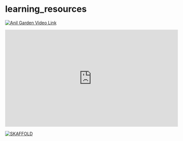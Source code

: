 # learning_resources


[![Anil Garden Video Link](https://img.youtube.com/vi/VID/0.jpg)](https://www.youtube.com/watch?v=VID)


<iframe width="560" height="315" src="https://www.youtube.com/embed/tTNrzEjROCo" frameborder="0" allow="accelerometer; autoplay; encrypted-media; gyroscope; picture-in-picture" allowfullscreen></iframe>


[![SKAFFOLD](https://img.youtube.com/vi/tTNrzEjROCo/0.jpg)](https://www.youtube.com/watch?v=tTNrzEjROCo)